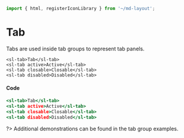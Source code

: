 ```js script
import { html, registerIconLibrary } from '~/md-layout';
```

# Tab



Tabs are used inside tab groups to represent tab panels.


```html:html
<sl-tab>Tab</sl-tab>
<sl-tab active>Active</sl-tab>
<sl-tab closable>Closable</sl-tab>
<sl-tab disabled>Disabled</sl-tab>
```

#### Code

```htm
<sl-tab>Tab</sl-tab>
<sl-tab active>Active</sl-tab>
<sl-tab closable>Closable</sl-tab>
<sl-tab disabled>Disabled</sl-tab>
```

?> Additional demonstrations can be found in the tab group examples.


